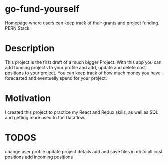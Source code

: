 # go-fund-yourself
Homepage where users can keep track of their grants and project funding. PERN Stack.

# Description
This project is the first draft of a much bigger Project. With this app you can add funding projects to your profile and add, update and delete cost positions to your project. 
You can keep track of how much money you have forecasted and eventuelly spend for your project.

# Motivation
I created this project to practice my React and Redux skills, as well as SQL and getting more used to the Dataflow. 

# TODOS
change user profile
update project details
add and save files in db to all cost positions
add incoming positions
